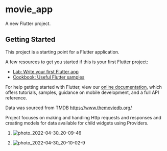 # movie_app

A new Flutter project.

## Getting Started

This project is a starting point for a Flutter application.

A few resources to get you started if this is your first Flutter project:

- [Lab: Write your first Flutter app](https://flutter.dev/docs/get-started/codelab)
- [Cookbook: Useful Flutter samples](https://flutter.dev/docs/cookbook)

For help getting started with Flutter, view our
[online documentation](https://flutter.dev/docs), which offers tutorials,
samples, guidance on mobile development, and a full API reference.

Data was sourced from TMDB https://www.themoviedb.org/ 

Project focuses on making and handling Http requests and responses and creating models for data available for child widgets using Providers.


1. ![photo_2022-04-30_20-09-46](https://user-images.githubusercontent.com/70300837/166122734-77487686-2100-4e8c-9e05-645f9298775d.jpg)


2. ![photo_2022-04-30_20-10-02-9](https://user-images.githubusercontent.com/70300837/166122746-1db2fca3-989b-4f30-aa54-302097ec7e4b.jpg)
